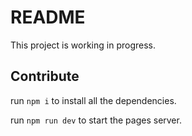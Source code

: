 # README

This project is working in progress.

## Contribute

run `npm i` to install all the dependencies.

run `npm run dev` to start the pages server.